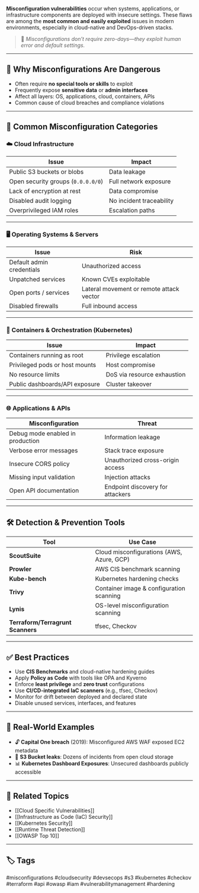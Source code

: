 **Misconfiguration vulnerabilities** occur when systems, applications, or infrastructure components are deployed with insecure settings. These flaws are among the **most common and easily exploited** issues in modern environments, especially in cloud-native and DevOps-driven stacks.

> 🧠 *Misconfigurations don’t require zero-days—they exploit human error and default settings.*

---

## 🚨 Why Misconfigurations Are Dangerous

- Often require **no special tools or skills** to exploit
- Frequently expose **sensitive data** or **admin interfaces**
- Affect all layers: OS, applications, cloud, containers, APIs
- Common cause of cloud breaches and compliance violations

---

## 🧱 Common Misconfiguration Categories

### ☁️ Cloud Infrastructure

| Issue                          | Impact                                   |
|-------------------------------|-------------------------------------------|
| Public S3 buckets or blobs     | Data leakage                             |
| Open security groups (`0.0.0.0/0`) | Full network exposure               |
| Lack of encryption at rest     | Data compromise                          |
| Disabled audit logging         | No incident traceability                 |
| Overprivileged IAM roles       | Escalation paths                         |

---

### 🖥 Operating Systems & Servers

| Issue                          | Risk                                     |
|-------------------------------|-------------------------------------------|
| Default admin credentials      | Unauthorized access                      |
| Unpatched services             | Known CVEs exploitable                   |
| Open ports / services          | Lateral movement or remote attack vector |
| Disabled firewalls             | Full inbound access                      |

---

### 🧰 Containers & Orchestration (Kubernetes)

| Issue                           | Impact                                   |
|----------------------------------|-------------------------------------------|
| Containers running as root       | Privilege escalation                     |
| Privileged pods or host mounts   | Host compromise                          |
| No resource limits               | DoS via resource exhaustion              |
| Public dashboards/API exposure   | Cluster takeover                         |

---

### 🌐 Applications & APIs

| Misconfiguration                 | Threat                                    |
|----------------------------------|-------------------------------------------|
| Debug mode enabled in production | Information leakage                       |
| Verbose error messages           | Stack trace exposure                      |
| Insecure CORS policy             | Unauthorized cross-origin access          |
| Missing input validation         | Injection attacks                         |
| Open API documentation           | Endpoint discovery for attackers          |

---

## 🛠 Detection & Prevention Tools

| Tool           | Use Case                           |
|----------------|-------------------------------------|
| **ScoutSuite** | Cloud misconfigurations (AWS, Azure, GCP) |
| **Prowler**    | AWS CIS benchmark scanning          |
| **Kube-bench** | Kubernetes hardening checks         |
| **Trivy**      | Container image & configuration scanning |
| **Lynis**      | OS-level misconfiguration scanning  |
| **Terraform/Terragrunt Scanners** | tfsec, Checkov   |

---

## ✅ Best Practices

- Use **CIS Benchmarks** and cloud-native hardening guides
- Apply **Policy as Code** with tools like OPA and Kyverno
- Enforce **least privilege** and **zero trust** configurations
- Use **CI/CD-integrated IaC scanners** (e.g., tfsec, Checkov)
- Monitor for drift between deployed and declared state
- Disable unused services, interfaces, and features

---

## 🧪 Real-World Examples

- 🔓 **Capital One breach** (2019): Misconfigured AWS WAF exposed EC2 metadata
- 📂 **S3 Bucket leaks**: Dozens of incidents from open cloud storage
- 📊 **Kubernetes Dashboard Exposures**: Unsecured dashboards publicly accessible

---

## 🧩 Related Topics

- [[Cloud Specific Vulnerabilities]]
- [[Infrastructure as Code (IaC) Security]]
- [[Kubernetes Security]]
- [[Runtime Threat Detection]]
- [[OWASP Top 10]]

---

## 🏷 Tags

#misconfigurations #cloudsecurity #devsecops #s3 #kubernetes #checkov #terraform #api #owasp #iam #vulnerabilitymanagement #hardening

